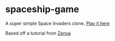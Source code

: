 # spaceship-game

A super simple Space Invaders clone. [Play it here](https://pacific-sierra-61508.herokuapp.com/)

Based off a tutorial from [Zenva](https://zenva.com/)
